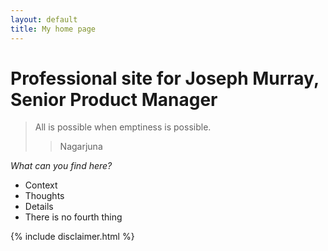 ```yaml
---
layout: default
title: My home page
---
```


# Professional site for Joseph Murray, Senior Product Manager

> All is possible when emptiness is possible.
>> Nagarjuna

*What can you find here?*
- Context
- Thoughts
- Details
- There is no fourth thing

{% include disclaimer.html %}
